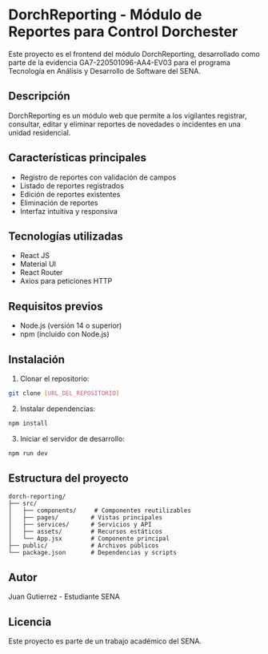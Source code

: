 # DorchReporting - Módulo de Reportes para Control Dorchester

Este proyecto es el frontend del módulo DorchReporting, desarrollado como parte de la evidencia GA7-220501096-AA4-EV03 para el programa Tecnología en Análisis y Desarrollo de Software del SENA.

## Descripción

DorchReporting es un módulo web que permite a los vigilantes registrar, consultar, editar y eliminar reportes de novedades o incidentes en una unidad residencial.

## Características principales

- Registro de reportes con validación de campos
- Listado de reportes registrados
- Edición de reportes existentes
- Eliminación de reportes
- Interfaz intuitiva y responsiva

## Tecnologías utilizadas

- React JS
- Material UI
- React Router
- Axios para peticiones HTTP

## Requisitos previos

- Node.js (versión 14 o superior)
- npm (incluido con Node.js)

## Instalación

1. Clonar el repositorio:
```bash
git clone [URL_DEL_REPOSITORIO]
```

2. Instalar dependencias:
```bash
npm install
```

3. Iniciar el servidor de desarrollo:
```bash
npm run dev
```

## Estructura del proyecto

```
dorch-reporting/
├── src/
│   ├── components/     # Componentes reutilizables
│   ├── pages/         # Vistas principales
│   ├── services/      # Servicios y API
│   ├── assets/        # Recursos estáticos
│   └── App.jsx        # Componente principal
├── public/            # Archivos públicos
└── package.json       # Dependencias y scripts
```

## Autor

Juan Gutierrez - Estudiante SENA

## Licencia

Este proyecto es parte de un trabajo académico del SENA. 